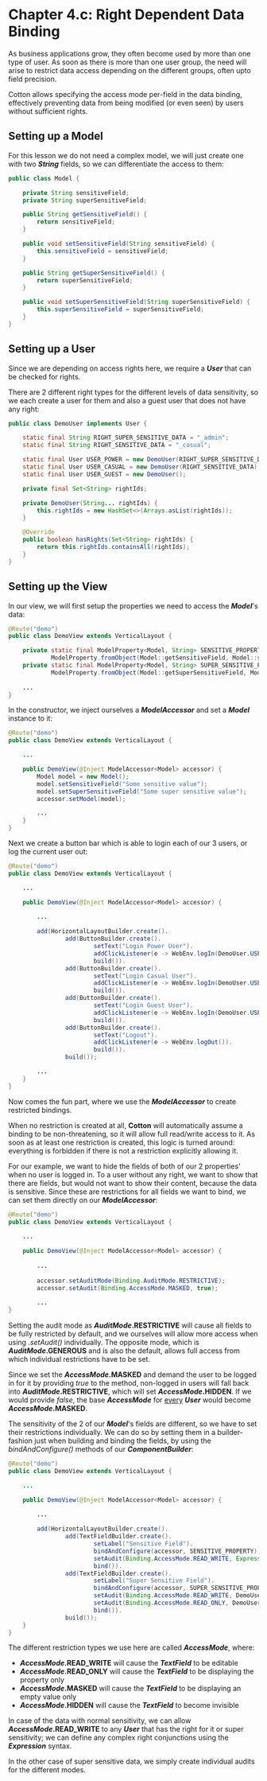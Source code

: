 # Chapter 4.c: Right Dependent Data Binding

As business applications grow, they often become used by more than one type of user. As soon as there is more than one user group, the need will arise to restrict data access depending on the different groups, often upto field precision.

Cotton allows specifying the access mode per-field in the data binding, effectively preventing data from being modified (or even seen) by users without sufficient rights.

## Setting up a Model

For this lesson we do not need a complex model, we will just create one with two **_String_** fields, so we can differentiate the access to them:

```java
public class Model {

    private String sensitiveField;
    private String superSensitiveField;

    public String getSensitiveField() {
        return sensitiveField;
    }

    public void setSensitiveField(String sensitiveField) {
        this.sensitiveField = sensitiveField;
    }

    public String getSuperSensitiveField() {
        return superSensitiveField;
    }

    public void setSuperSensitiveField(String superSensitiveField) {
        this.superSensitiveField = superSensitiveField;
    }
}
```

## Setting up a User

Since we are depending on access rights here, we require a **_User_** that can be checked for rights.

There are 2 different right types for the different levels of data sensitivity, so we each create a user for them and also a guest user that does not have any right:

```java
public class DemoUser implements User {

    static final String RIGHT_SUPER_SENSITIVE_DATA = "_admin";
    static final String RIGHT_SENSITIVE_DATA = "_casual";

    static final User USER_POWER = new DemoUser(RIGHT_SUPER_SENSITIVE_DATA);
    static final User USER_CASUAL = new DemoUser(RIGHT_SENSITIVE_DATA);
    static final User USER_GUEST = new DemoUser();

    private final Set<String> rightIds;

    private DemoUser(String... rightIds) {
        this.rightIds = new HashSet<>(Arrays.asList(rightIds));
    }

    @Override
    public boolean hasRights(Set<String> rightIds) {
        return this.rightIds.containsAll(rightIds);
    }
}
```

## Setting up the View

In our view, we will first setup the properties we need to access the **_Model_**'s data:

```java
@Route("demo")
public class DemoView extends VerticalLayout {

    private static final ModelProperty<Model, String> SENSITIVE_PROPERTY = 
            ModelProperty.fromObject(Model::getSensitiveField, Model::setSensitiveField);
    private static final ModelProperty<Model, String> SUPER_SENSITIVE_PROPERTY = 
            ModelProperty.fromObject(Model::getSuperSensitiveField, Model::setSuperSensitiveField);
    
    ...
}
```

In the constructor, we inject ourselves a **_ModelAccessor_** and set a **_Model_** instance to it:

```java
@Route("demo")
public class DemoView extends VerticalLayout {

    ...

    public DemoView(@Inject ModelAccessor<Model> accessor) {
        Model model = new Model();
        model.setSensitiveField("Some sensitive value");
        model.setSuperSensitiveField("Some super sensitive value");
        accessor.setModel(model);

        ...
    }
}
```

Next we create a button bar which is able to login each of our 3 users, or log the current user out:

```java
@Route("demo")
public class DemoView extends VerticalLayout {

    ...

    public DemoView(@Inject ModelAccessor<Model> accessor) {
        
        ...

        add(HorizontalLayoutBuilder.create().
                add(ButtonBuilder.create().
                        setText("Login Power User").
                        addClickListener(e -> WebEnv.logIn(DemoUser.USER_POWER)).
                        build()).
                add(ButtonBuilder.create().
                        setText("Login Casual User").
                        addClickListener(e -> WebEnv.logIn(DemoUser.USER_CASUAL)).
                        build()).
                add(ButtonBuilder.create().
                        setText("Login Guest User").
                        addClickListener(e -> WebEnv.logIn(DemoUser.USER_GUEST)).
                        build()).
                add(ButtonBuilder.create().
                        setText("Logout").
                        addClickListener(e -> WebEnv.logOut()).
                        build()).
                build());

        ...
    }
}
```

Now comes the fun part, where we use the **_ModelAccessor_** to create restricted bindings.

When no restriction is created at all, **Cotton** will automatically assume a binding to be non-threatening, so it will allow full read/write access to it. As soon as at least one restriction is created, this logic is turned around: everything is forbidden if there is not a restriction explicitly allowing it.

For our example, we want to hide the fields of both of our 2 properties' when no user is logged in. To a user without any right, we want to show that there are fields, but would not want to show their content, because the data is sensitive. Since these are restrictions for all fields we want to bind, we can set them directly on our **_ModelAccessor_**:

```java
@Route("demo")
public class DemoView extends VerticalLayout {
    
    ...

    public DemoView(@Inject ModelAccessor<Model> accessor) {
        
        ...
        
        accessor.setAuditMode(Binding.AuditMode.RESTRICTIVE);
        accessor.setAudit(Binding.AccessMode.MASKED, true);
        
        ...
}
```

Setting the audit mode as **_AuditMode_.RESTRICTIVE** will cause all fields to be fully restricted by default, and we ourselves will allow more access when using _.setAudit()_ individually. The opposite mode, which is **_AuditMode_.GENEROUS** and is also the default, allows full access from which individual restrictions have to be set.

Since we set the **_AccessMode_.MASKED** and demand the user to be logged in for it by providing _true_ to the method, non-logged in users will fall back into **_AuditMode_.RESTRICTIVE**, which will set **_AccessMode_.HIDDEN**. If we would provide _false_, the base **_AccessMode_** for <u>every</u> **_User_** would become **_AccessMode_.MASKED**.

The sensitivity of the 2 of our **_Model_**'s fields are different, so we have to set their restrictions individually. We can do so by setting them in a builder-fashion just when building and binding the fields, by using the _bindAndConfigure()_ methods of our **_ComponentBuilder_**:

```java
@Route("demo")
public class DemoView extends VerticalLayout {

    ...    

    public DemoView(@Inject ModelAccessor<Model> accessor) {
        
        ...

        add(HorizontalLayoutBuilder.create().
                add(TextFieldBuilder.create().
                        setLabel("Sensitive Field").
                        bindAndConfigure(accessor, SENSITIVE_PROPERTY).
                        setAudit(Binding.AccessMode.READ_WRITE, Expression.orOf(DemoUser.RIGHT_SUPER_SENSITIVE_DATA, DemoUser.RIGHT_SENSITIVE_DATA)).
                        bind()).
                add(TextFieldBuilder.create().
                        setLabel("Super Sensitive Field").
                        bindAndConfigure(accessor, SUPER_SENSITIVE_PROPERTY).
                        setAudit(Binding.AccessMode.READ_WRITE, DemoUser.RIGHT_SUPER_SENSITIVE_DATA).
                        setAudit(Binding.AccessMode.READ_ONLY, DemoUser.RIGHT_SENSITIVE_DATA).
                        bind()).
                build());
    }
}
```

The different restriction types we use here are called **_AccessMode_**, where:
- **_AccessMode_.READ_WRITE** will cause the **_TextField_** to be editable
- **_AccessMode_.READ_ONLY** will cause the **_TextField_** to be displaying the property only
- **_AccessMode_.MASKED** will cause the **_TextField_** to be displaying an empty value only
- **_AccessMode_.HIDDEN** will cause the **_TextField_** to become invisible

In case of the data with normal sensitivity, we can allow **_AccessMode_.READ_WRITE** to any **_User_** that has the right for it or super sensitivity; we can define any complex right conjunctions using the **_Expression_** syntax.

In the other case of super sensitive data, we simply create individual audits for the different modes.